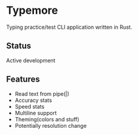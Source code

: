 # Typemore
Typing practice/test CLI application written in Rust.

## Status
Active development

## Features
- Read text from pipe(|)
- Accuracy stats
- Speed stats
- Multiline support
- Theming(colors and stuff)
- Potentially resolution change
